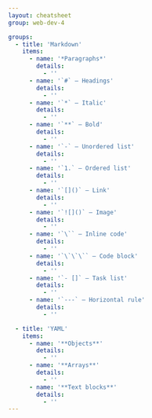 ```yaml
---
layout: cheatsheet
group: web-dev-4

groups:
  - title: 'Markdown'
    items:
      - name: '*Paragraphs*'
        details:
          - ''
      - name: '`#` — Headings'
        details:
          - ''
      - name: '`*` — Italic'
        details:
          - ''
      - name: '`**` — Bold'
        details:
          - ''
      - name: '`-` — Unordered list'
        details:
          - ''
      - name: '`1.` — Ordered list'
        details:
          - ''
      - name: '`[]()` — Link'
        details:
          - ''
      - name: '`![]()` — Image'
        details:
          - ''
      - name: '`\`` — Inline code'
        details:
          - ''
      - name: '`\`\`\`` — Code block'
        details:
          - ''
      - name: '`- []` — Task list'
        details:
          - ''
      - name: '`---` — Horizontal rule'
        details:
          - ''

  - title: 'YAML'
    items:
      - name: '**Objects**'
        details:
          - ''
      - name: '**Arrays**'
        details:
          - ''
      - name: '**Text blocks**'
        details:
          - ''
---
```

